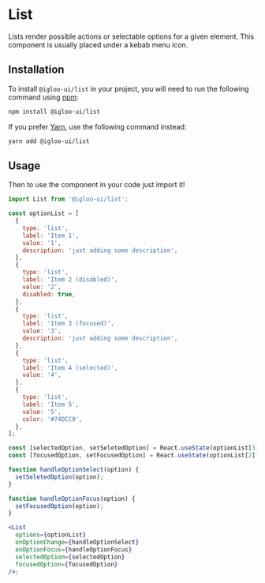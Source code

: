 # List

Lists render possible actions or selectable options for a given element. This component is usually placed under a kebab menu icon.

<Example is="custom" />

<ReferenceLinks is="custom" />

## Installation

To install `@igloo-ui/list` in your project, you will need to run the following command using [npm](https://www.npmjs.com/):

```bash
npm install @igloo-ui/list
```

If you prefer [Yarn](https://classic.yarnpkg.com/en/), use the following command instead:

```bash
yarn add @igloo-ui/list
```

## Usage

Then to use the component in your code just import it!

```jsx
import List from '@igloo-ui/list';

const optionList = [
  {
    type: 'list',
    label: 'Item 1',
    value: '1',
    description: 'just adding some description',
  },
  {
    type: 'list',
    label: 'Item 2 (disabled)',
    value: '2',
    disabled: true,
  },
  {
    type: 'list',
    label: 'Item 3 (focused)',
    value: '3',
    description: 'just adding some description',
  },
  {
    type: 'list',
    label: 'Item 4 (selected)',
    value: '4',
  },
  {
    type: 'list',
    label: 'Item 5',
    value: '5',
    color: '#74DCC9',
  },
];

const [selectedOption, setSeletedOption] = React.useState(optionList[3]);
const [focusedOption, setFocusedOption] = React.useState(optionList[2]);

function handleOptionSelect(option) {
  setSeletedOption(option);
}

function handleOptionFocus(option) {
  setFocusedOption(option);
}

<List
  options={optionList}
  onOptionChange={handleOptionSelect}
  onOptionFocus={handleOptionFocus}
  selectedOption={selectedOption}
  focusedOption={focusedOption}
/>;
```
